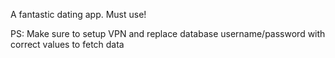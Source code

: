 A fantastic dating app. Must use!

PS: Make sure to setup VPN and replace database username/password with correct values to fetch data
